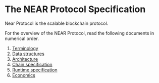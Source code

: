 # The NEAR Protocol Specification

Near Protocol is the scalable blockchain protocol.

For the overview of the NEAR Protocol, read the following documents in numerical order.
1. [Terminology](Terminology.md)
2. [Data structures](DataStructures/README.md)
3. [Architecture](Architecture.md)
4. [Chain specification](ChainSpec/README.md)
5. [Runtime specification](RuntimeSpec/README.md)
6. [Economics](Economics/README.md)